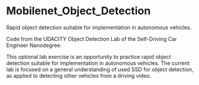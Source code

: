 # Mobilenet_Object_Detection
Rapid object detection suitable for implementation in autonomous vehicles.

Code from the UDACITY Object Detection Lab of the Self-Driving Car Engineer Nanodegree. 

This optional lab exercise is an opportunity to practice rapid object detection suitable for implementation in autonomous vehicles. The current lab is focused on a general understanding of used SSD for object detection, as applied to detecting other vehicles from a driving video.
